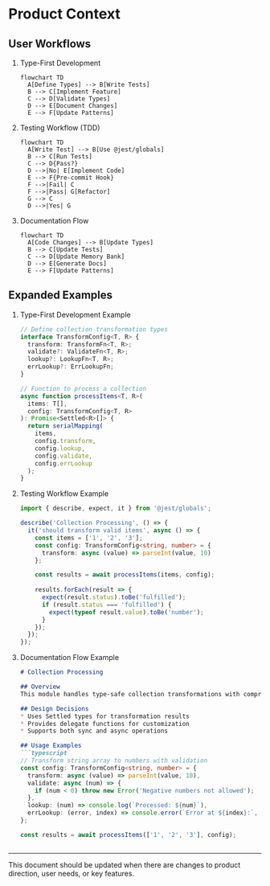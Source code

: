 # Product Context

## User Workflows

1. Type-First Development

   ```mermaid
   flowchart TD
     A[Define Types] --> B[Write Tests]
     B --> C[Implement Feature]
     C --> D[Validate Types]
     D --> E[Document Changes]
     E --> F[Update Patterns]
   ```

2. Testing Workflow (TDD)

   ```mermaid
   flowchart TD
     A[Write Test] --> B[Use @jest/globals]
     B --> C[Run Tests]
     C --> D{Pass?}
     D -->|No| E[Implement Code]
     E --> F{Pre-commit Hook}
     F -->|Fail| C
     F -->|Pass| G[Refactor]
     G --> C
     D -->|Yes| G
   ```

3. Documentation Flow

   ```mermaid
   flowchart TD
     A[Code Changes] --> B[Update Types]
     B --> C[Update Tests]
     C --> D[Update Memory Bank]
     D --> E[Generate Docs]
     E --> F[Update Patterns]
   ```

## Expanded Examples

1. Type-First Development Example

   ```typescript
   // Define collection transformation types
   interface TransformConfig<T, R> {
     transform: TransformFn<T, R>;
     validate?: ValidateFn<T, R>;
     lookup?: LookupFn<T, R>;
     errLookup?: ErrLookupFn;
   }

   // Function to process a collection
   async function processItems<T, R>(
     items: T[],
     config: TransformConfig<T, R>
   ): Promise<Settled<R>[]> {
     return serialMapping(
       items,
       config.transform,
       config.lookup,
       config.validate,
       config.errLookup
     );
   }
   ```

2. Testing Workflow Example

   ```typescript
   import { describe, expect, it } from '@jest/globals';

   describe('Collection Processing', () => {
     it('should transform valid items', async () => {
       const items = ['1', '2', '3'];
       const config: TransformConfig<string, number> = {
         transform: async (value) => parseInt(value, 10)
       };

       const results = await processItems(items, config);
       
       results.forEach(result => {
         expect(result.status).toBe('fulfilled');
         if (result.status === 'fulfilled') {
           expect(typeof result.value).toBe('number');
         }
       });
     });
   });
   ```

3. Documentation Flow Example

   ```markdown
   # Collection Processing

   ## Overview
   This module handles type-safe collection transformations with comprehensive error handling.

   ## Design Decisions
   * Uses Settled types for transformation results
   * Provides delegate functions for customization
   * Supports both sync and async operations

   ## Usage Examples
   ```typescript
   // Transform string array to numbers with validation
   const config: TransformConfig<string, number> = {
     transform: async (value) => parseInt(value, 10),
     validate: async (num) => {
       if (num < 0) throw new Error('Negative numbers not allowed');
     },
     lookup: (num) => console.log(`Processed: ${num}`),
     errLookup: (error, index) => console.error(`Error at ${index}:`, error)
   };

   const results = await processItems(['1', '2', '3'], config);
   ```

   ```text
   ```

---

This document should be updated when there are changes to product direction, user needs, or key features.
